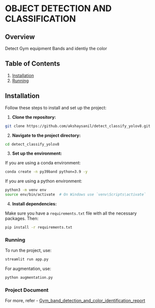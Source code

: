 # OBJECT DETECTION AND CLASSIFICATION

## Overview

Detect Gym equipment Bands and identiy the color

## Table of Contents


1. [Installation](#installation)
2. [Running](#running)




## Installation

Follow these steps to install and set up the project:

1. **Clone the repository:**

```bash
git clone https://github.com/akshaysanil/detect_classify_yolov8.git
```

2. **Navigate to the project directory:**

```bash
cd detect_classify_yolov8
```

3. **Set up the environment:**

If you are using a conda environment:
```bash
conda create -n py39band python=3.9 -y
```
If you are using a python environment:

```bash
python3 -m venv env
source env/bin/activate  # On Windows use `venv\Scripts\activate`
```

4. **Install dependencies:**

Make sure you have a `requirements.txt` file with all the necessary packages. Then:

```bash
pip install -r requirements.txt
```

### Running 

To run the project, use:

```bash
streamlit run app.py
```
For augmentation, use:

```bash
python augmentation.py
```

### Project Document
For more, refer - [Gym_band_detection_and_color_identification_report ](https://github.com/akshaysanil/detect_classify_yolov8/blob/master/Gym%20Band%20Detection%20and%20Color%20Identification%20Project.pdf)